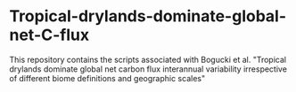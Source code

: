 # Tropical-drylands-dominate-global-net-C-flux
This repository contains the scripts associated with Bogucki et al. "Tropical drylands dominate global net carbon flux interannual variability irrespective of different biome definitions and geographic scales"
